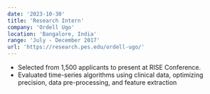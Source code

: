 ```yaml
---
date: '2023-10-30'
title: 'Research Intern'
company: 'Ordell Ugo'
location: 'Bangalore, India'
range: 'July - December 2017'
url: 'https://research.pes.edu/ordell-ugo/'
---
```

- Selected from 1,500 applicants to present at RISE Conference.
- Evaluated time-series algorithms using clinical data, optimizing precision, data pre-processing, and feature extraction
